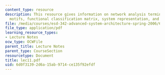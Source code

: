 ```yaml
---
content_type: resource
description: This resource gives information on network analysis terminology -notated,
  motifs, functional classification matrix, system representation, and coarse-graining.
file: /media/courses/esd-342-advanced-system-architecture-spring-2006/6d0f31392d6a15ab9714ce135f92efdf_lec11.pdf
file_type: application/pdf
learning_resource_types:
- Lecture Notes
ocw_type: OCWFile
parent_title: Lecture Notes
parent_type: CourseSection
resourcetype: Document
title: lec11.pdf
uid: 6d0f3139-2d6a-15ab-9714-ce135f92efdf
---
```

